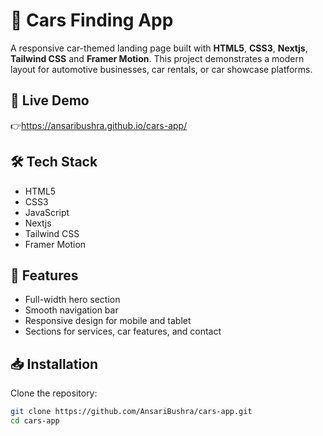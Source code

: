 # 🚗 Cars Finding App

A responsive car-themed landing page built with **HTML5**, **CSS3**, **Nextjs**, **Tailwind CSS** and **Framer Motion**. This project demonstrates a modern layout for automotive businesses, car rentals, or car showcase platforms.

## 🚀 Live Demo
👉https://ansaribushra.github.io/cars-app/

## 🛠 Tech Stack
- HTML5
- CSS3
- JavaScript 
- Nextjs
- Tailwind CSS
- Framer Motion

## 📌 Features
- Full-width hero section
- Smooth navigation bar
- Responsive design for mobile and tablet
- Sections for services, car features, and contact


## 📥 Installation
Clone the repository:
```bash
git clone https://github.com/AnsariBushra/cars-app.git
cd cars-app

